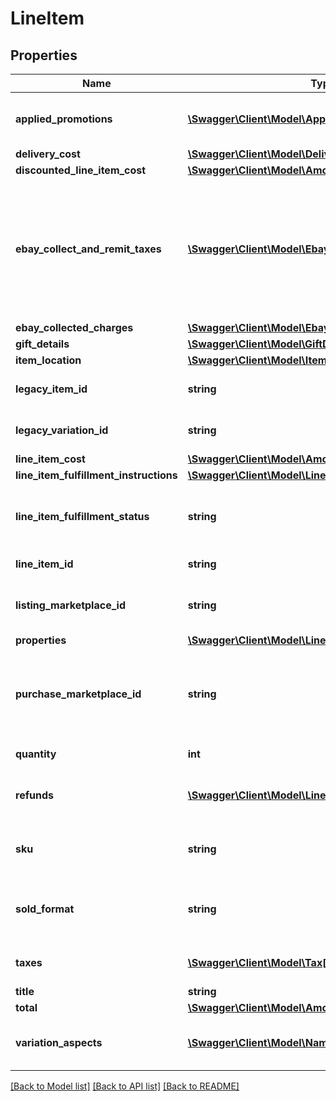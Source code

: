 # LineItem

## Properties
Name | Type | Description | Notes
------------ | ------------- | ------------- | -------------
**applied_promotions** | [**\Swagger\Client\Model\AppliedPromotion[]**](AppliedPromotion.md) | This array contains information about one or more sales promotions or discounts applied to the line item. It is always returned, but will be returned as an empty array if no special sales promotions or discounts apply to the order line item. | [optional] 
**delivery_cost** | [**\Swagger\Client\Model\DeliveryCost**](DeliveryCost.md) |  | [optional] 
**discounted_line_item_cost** | [**\Swagger\Client\Model\Amount**](Amount.md) |  | [optional] 
**ebay_collect_and_remit_taxes** | [**\Swagger\Client\Model\EbayCollectAndRemitTax[]**](EbayCollectAndRemitTax.md) | This container will be returned if the order line item is subject to a &#x27;Collect and Remit&#x27; tax that eBay will collect and remit to the proper taxing authority on the buyer&#x27;s behalf.&lt;br&gt;&lt;br&gt;&#x27;Collect and Remit&#x27; tax includes:&lt;ul&gt;&lt;li&gt;US state-mandated sales tax&lt;/li&gt;&lt;li&gt;Federal and Provincial Sales Tax in Canada&lt;/li&gt;&lt;li&gt;&#x27;Goods and Services&#x27; tax in Canada, Australia, and New Zealand&lt;/li&gt;&lt;li&gt;VAT collected for the UK and EU countries&lt;/li&gt;&lt;/ul&gt;The amount of this tax is shown in the &lt;strong&gt;amount&lt;/strong&gt; field, and the type of tax is shown in the &lt;strong&gt;taxType&lt;/strong&gt; field.&lt;br&gt;&lt;br&gt;eBay will display the tax type and amount during checkout in accordance with the buyer&#x27;s address, and handle collection and remittance of the tax without requiring the seller to take any action. | [optional] 
**ebay_collected_charges** | [**\Swagger\Client\Model\EbayCollectedCharges**](EbayCollectedCharges.md) |  | [optional] 
**gift_details** | [**\Swagger\Client\Model\GiftDetails**](GiftDetails.md) |  | [optional] 
**item_location** | [**\Swagger\Client\Model\ItemLocation**](ItemLocation.md) |  | [optional] 
**legacy_item_id** | **string** | The eBay-generated legacy listing item ID of the listing. Note that the unique identifier of a listing in REST-based APIs is called the &lt;strong&gt;listingId&lt;/strong&gt; instead. | [optional] 
**legacy_variation_id** | **string** | The unique identifier of a single variation within a multiple-variation listing. This field is only returned if the line item purchased was from a multiple-variation listing. | [optional] 
**line_item_cost** | [**\Swagger\Client\Model\Amount**](Amount.md) |  | [optional] 
**line_item_fulfillment_instructions** | [**\Swagger\Client\Model\LineItemFulfillmentInstructions**](LineItemFulfillmentInstructions.md) |  | [optional] 
**line_item_fulfillment_status** | **string** | This enumeration value indicates the current fulfillment status of the line item. For implementation help, refer to &lt;a href&#x3D;&#x27;https://developer.ebay.com/api-docs/sell/fulfillment/types/sel:LineItemFulfillmentStatusEnum&#x27;&gt;eBay API documentation&lt;/a&gt; | [optional] 
**line_item_id** | **string** | This is the unique identifier of an eBay order line item. This field is created as soon as there is a commitment to buy from the seller. | [optional] 
**listing_marketplace_id** | **string** | The unique identifier of the eBay marketplace where the line item was listed. For implementation help, refer to &lt;a href&#x3D;&#x27;https://developer.ebay.com/api-docs/sell/fulfillment/types/ba:MarketplaceIdEnum&#x27;&gt;eBay API documentation&lt;/a&gt; | [optional] 
**properties** | [**\Swagger\Client\Model\LineItemProperties**](LineItemProperties.md) |  | [optional] 
**purchase_marketplace_id** | **string** | The unique identifier of the eBay marketplace where the line item was listed. Often, the &lt;strong&gt;listingMarketplaceId&lt;/strong&gt; and the &lt;strong&gt;purchaseMarketplaceId&lt;/strong&gt; identifier are the same, but there are occasions when an item will surface on multiple eBay marketplaces. For implementation help, refer to &lt;a href&#x3D;&#x27;https://developer.ebay.com/api-docs/sell/fulfillment/types/ba:MarketplaceIdEnum&#x27;&gt;eBay API documentation&lt;/a&gt; | [optional] 
**quantity** | **int** | The number of units of the line item in the order. These are represented as a group by a single &lt;b&gt;lineItemId&lt;/b&gt;. | [optional] 
**refunds** | [**\Swagger\Client\Model\LineItemRefund[]**](LineItemRefund.md) | This array is always returned, but is returned as an empty array unless the seller has submitted a partial or full refund to the buyer for the order. If a refund has occurred, the refund amount and refund date will be shown for each refund. | [optional] 
**sku** | **string** | Seller-defined Stock-Keeping Unit (SKU). This inventory identifier must be unique within the seller&#x27;s eBay inventory. SKUs are optional when listing in the legacy/Trading API system, but SKUs are required when listing items through the Inventory API model. | [optional] 
**sold_format** | **string** | The eBay listing type of the line item. The most common listing types are &lt;code&gt;AUCTION&lt;/code&gt; and &lt;code&gt;FIXED_PRICE&lt;/code&gt;. For implementation help, refer to &lt;a href&#x3D;&#x27;https://developer.ebay.com/api-docs/sell/fulfillment/types/sel:SoldFormatEnum&#x27;&gt;eBay API documentation&lt;/a&gt; | [optional] 
**taxes** | [**\Swagger\Client\Model\Tax[]**](Tax.md) | Contains a list of taxes applied to the line item, if any. This array is always returned, but will be returned as empty if no taxes are applicable to the line item. | [optional] 
**title** | **string** | The title of the listing. | [optional] 
**total** | [**\Swagger\Client\Model\Amount**](Amount.md) |  | [optional] 
**variation_aspects** | [**\Swagger\Client\Model\NameValuePair[]**](NameValuePair.md) | An array of aspect name-value pairs that identifies the specific variation of a multi-variation listing. This array can contain multiple name-value pairs, such as &lt;code&gt;color:blue&lt;/code&gt; and &lt;code&gt;size:large&lt;/code&gt;, and will only be returned for orders created from a multiple-variation listing. | [optional] 

[[Back to Model list]](../../README.md#documentation-for-models) [[Back to API list]](../../README.md#documentation-for-api-endpoints) [[Back to README]](../../README.md)

